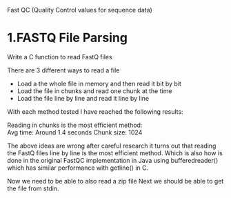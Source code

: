 Fast QC (Quality Control values for sequence data)

# 1.FASTQ File Parsing

Write a C function to read FastQ files 

There are 3 different ways to read a file 
- Load a the whole file in memory and then read it bit by bit 
- Load the file in chunks and read one chunk at the time 
- Load the file line by line and read it line by line 

With each method tested I have reached the following results:

Reading in chunks is the most efficient method:  
Avg time: Around 1.4 seconds 
Chunk size: 1024 

The above ideas are wrong after careful research it turns out that reading the FastQ files line by line is the most efficient method.
Which is also how is done in the original FastQC implementation in Java using bufferedreader() which has similar performance with getline() in C.

Now we need to be able to also read a zip file 
Next we should be able to get the file from stdin.




